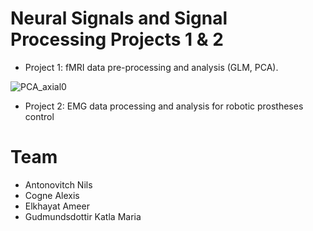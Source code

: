 # Neural Signals and Signal Processing Projects 1 & 2
- Project 1: fMRI data pre-processing and analysis (GLM, PCA).
  
![PCA_axial0](https://github.com/user-attachments/assets/61bf68b9-bd67-4a6b-9733-0acae5efea11)

- Project 2: EMG data processing and analysis for robotic prostheses control

# Team 
- Antonovitch Nils 
- Cogne Alexis
- Elkhayat Ameer
- Gudmundsdottir Katla Maria
